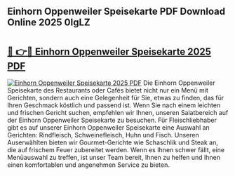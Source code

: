 ## Einhorn Oppenweiler Speisekarte PDF Download Online 2025 0IgLZ

# <h2><a href="http://gc98wk.nevu.top/?p=Einhorn+Oppenweiler+Speisekarte">🔗 👉🔴 Einhorn Oppenweiler Speisekarte 2025 PDF</a></h2>

[![Einhorn Oppenweiler Speisekarte 2025 PDF](https://i.imgur.com/dBaPXMq.png)](http://gc98wk.nevu.top/?p=Einhorn+Oppenweiler+Speisekarte)
Die Einhorn Oppenweiler Speisekarte des Restaurants oder Cafés bietet nicht nur ein Menü mit Gerichten, sondern auch eine Gelegenheit für Sie, etwas zu finden, das für Ihren Geschmack köstlich und passend ist. Wenn Sie nach einem leichten und frischen Gericht suchen, empfehlen wir Ihnen, unseren Salatbereich auf der Einhorn Oppenweiler Speisekarte zu besuchen. Für Fleischliebhaber gibt es auf unserer Einhorn Oppenweiler Speisekarte eine Auswahl an Gerichten: Rindfleisch, Schweinefleisch, Huhn und Fisch. Unseren Auserwählten bieten wir Gourmet-Gerichte wie Schaschlik und Steak an, die auf frischem Feuer zubereitet werden. Wenn es Ihnen schwer fällt, eine Menüauswahl zu treffen, ist unser Team bereit, Ihnen zu helfen und Ihnen einen komfortablen und angenehmen Service zu bieten.
